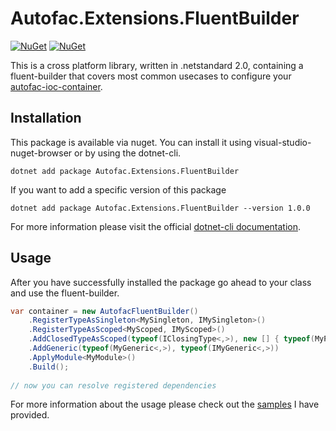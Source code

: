 # Autofac.Extensions.FluentBuilder

[![NuGet](https://img.shields.io/nuget/dt/Autofac.Extensions.FluentBuilder.svg)](https://www.nuget.org/packages/Autofac.Extensions.FluentBuilder) 
[![NuGet](https://img.shields.io/nuget/vpre/Autofac.Extensions.FluentBuilder.svg)](https://www.nuget.org/packages/Autofac.Extensions.FluentBuilder)

This is a cross platform library, written in .netstandard 2.0, containing a fluent-builder that covers most common usecases to configure your [autofac-ioc-container](https://autofac.org/).

## Installation

This package is available via nuget. You can install it using visual-studio-nuget-browser or by using the dotnet-cli.

```
dotnet add package Autofac.Extensions.FluentBuilder
```

If you want to add a specific version of this package

```
dotnet add package Autofac.Extensions.FluentBuilder --version 1.0.0
```

For more information please visit the official [dotnet-cli documentation](https://docs.microsoft.com/en-us/dotnet/core/tools/dotnet-add-package).

## Usage

After you have successfully installed the package go ahead to your class and use the fluent-builder.

```c#
var container = new AutofacFluentBuilder()
    .RegisterTypeAsSingleton<MySingleton, IMySingleton>()
    .RegisterTypeAsScoped<MyScoped, IMyScoped>()
    .AddClosedTypeAsScoped(typeof(IClosingType<,>), new [] { typeof(MyProgram).Assembly })
    .AddGeneric(typeof(MyGeneric<,>), typeof(IMyGeneric<,>))
    .ApplyModule<MyModule>()
    .Build();
    
// now you can resolve registered dependencies

```

For more information about the usage please check out the [samples](https://github.com/cleancodelabs/Autofac.Extensions.FluentBuilder/tree/master/samples) I have provided.
